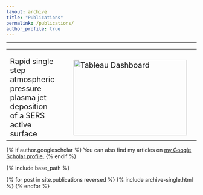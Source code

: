 ```yaml
---
layout: archive
title: "Publications"
permalink: /publications/
author_profile: true
---
```

<hr>

<table style="background-color: transparent; border-collapse: collapse; border: none; width: 100%;border-spacing: 0 150px;">
  <tr style="padding: 100px 0;">
  <td style="width: 50%; border: none;padding-top: 20px;font-size: 20px;">Rapid single step atmospheric pressure plasma jet deposition of a SERS active surface</td>
  <td style="border: none; font-size: 20px;padding-left: 40px;padding-top: 20px;"><a href="/images/graphical_abstract2.png" target="_blank" width="300" height="200">
      <img src="/images/graphical_abstract2.png" id="myImg2" alt="Tableau Dashboard" width="300" height="200" style="float:right; vertical-align: middle;"/>
    </a></td>
  <td></td>
  </tr>


</table>

{% if author.googlescholar %}
  You can also find my articles on <u><a href="{{author.googlescholar}}">my Google Scholar profile</a>.</u>
{% endif %}

{% include base_path %}

{% for post in site.publications reversed %}
  {% include archive-single.html %}
{% endfor %}
